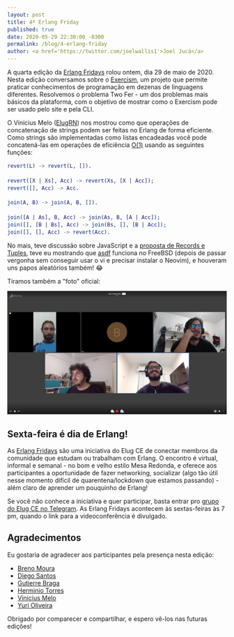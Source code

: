 ```yaml
---
layout: post
title: 4º Erlang Friday
published: true
date: 2020-05-29 22:30:00 -0300
permalink: /blog/4-erlang-friday
author: <a href='https://twitter.com/joelwallis1'>Joel Jucá</a>
---
```


A quarta edição da [Erlang Fridays](https://github.com/elug-ce/forum/issues/7) rolou ontem, dia 29 de maio de 2020. Nesta edição conversamos sobre o [Exercism](https://exercism.io), um projeto que permite praticar conhecimentos de programação em dezenas de linguagens diferentes. Resolvemos o problema Two Fer - um dos problemas mais básicos da plataforma, com o objetivo de mostrar como o Exercism pode ser usado pelo site e pela CLI.

O Vinicius Melo ([ElugRN](https://t.me/ElugRN)) nos mostrou como que operações de concatenação de strings podem ser feitas no Erlang de forma eficiente. Como strings são implementadas como listas encadeadas você pode concatená-las em operações de eficiência [O(1)](https://pt.wikipedia.org/wiki/Grande-O) usando as seguintes funções:

```erl
revert(L) -> revert(L, []).

revert([X | Xs], Acc) -> revert(Xs, [X | Acc]);
revert([], Acc) -> Acc.

join(A, B) -> join(A, B, []).

join([A | As], B, Acc) -> join(As, B, [A | Acc]);
join([], [B | Bs], Acc) -> join(Bs, [], [B | Acc]);
join([], [], Acc) -> revert(Acc).
```

No mais, teve discussão sobre JavaScript e a [proposta de Records e Tuples](https://github.com/tc39/proposal-record-tuple), teve eu mostrando que [asdf](https://asdf-vm.com) funciona no FreeBSD (depois de passar vergonha sem conseguir usar o vi e precisar instalar o Neovim), e houveram uns papos aleatórios também! 😂

Tiramos também a "foto" oficial:

![4º Erlang Friday: Foto Oficial](/media/2020-05-29_4-erlang-friday.png "4º Erlang Friday: Foto Oficial")

## Sexta-feira é dia de Erlang!

As [Erlang Fridays](https://github.com/elug-ce/forum/issues/7) são uma iniciativa do Elug CE de conectar membros da comunidade que estudam ou trabalham com Erlang. O encontro é virtual, informal e semanal - no bom e velho estilo Mesa Redonda, e oferece aos participantes a oportunidade de fazer networking, socializar (algo tão útil nesse momento difícil de quarentena/lockdown que estamos passando) - além claro de aprender um pouquinho de Erlang!

Se você não conhece a iniciativa e quer participar, basta entrar pro [grupo do Elug CE no Telegram](https://t.me/elug_ce). As Erlang Fridays acontecem às sextas-feiras às 7 pm, quando o link para a videoconferência é divulgado.

## Agradecimentos

Eu gostaria de agradecer aos participantes pela presença nesta edição:

- [Breno Moura](https://twitter.com/basmoura)
- [Diego Santos](https://github.com/diegoleonardo)
- [Gutierre Braga](https://github.com/Gutierre-Braga)
- [Herminio Torres](https://twitter.com/herminiotorres)
- [Vinicius Melo](http://github.com/viniciusd)
- [Yuri Oliveira](https://twitter.com/yuriploc)

Obrigado por comparecer e compartilhar, e espero vê-los nas futuras edições!
